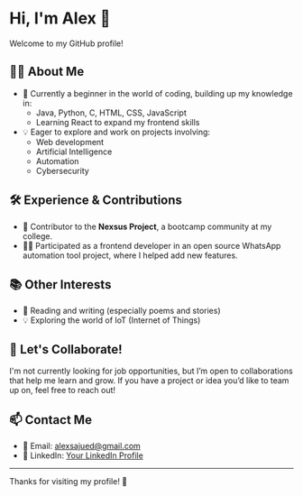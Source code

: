 # Hi, I'm Alex 👋

Welcome to my GitHub profile!

## 🧑‍💻 About Me

- 🌱 Currently a beginner in the world of coding, building up my knowledge in:
  - Java, Python, C, HTML, CSS, JavaScript
  - Learning React to expand my frontend skills
- 💡 Eager to explore and work on projects involving:
  - Web development
  - Artificial Intelligence
  - Automation
  - Cybersecurity

## 🛠️ Experience & Contributions

- 🏫 Contributor to the **Nexsus Project**, a bootcamp community at my college.
- 👨‍💻 Participated as a frontend developer in an open source WhatsApp automation tool project, where I helped add new features.

## 📚 Other Interests

- 📖 Reading and writing (especially poems and stories)
- 💡 Exploring the world of IoT (Internet of Things)

## 🤝 Let's Collaborate!

I'm not currently looking for job opportunities, but I’m open to collaborations that help me learn and grow. If you have a project or idea you’d like to team up on, feel free to reach out!

## 📫 Contact Me

- 📧 Email: [alexsajued@gmail.com](mailto:alexsajued@gmail.com)
- 💼 LinkedIn: [Your LinkedIn Profile](https://www.linkedin.com/in/your-linkedin-id) <!-- Replace with your actual LinkedIn URL -->

<!--
## 📝 Portfolio & Blog

Coming soon! I plan to start building my portfolio and sharing my thoughts through a blog as I complete more projects.
-->

---

Thanks for visiting my profile! 🚀
